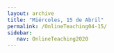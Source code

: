 ```yaml
---
layout: archive
title: "Miércoles, 15 de Abril"
permalink: /OnlineTeaching04-15/
sidebar:
   nav: OnlineTeaching2020
---
```

<!---
> **ANUNCIOS:**  
>

> **PLAN PARA HOY:**
>

> **Tarea:**
>
-->
